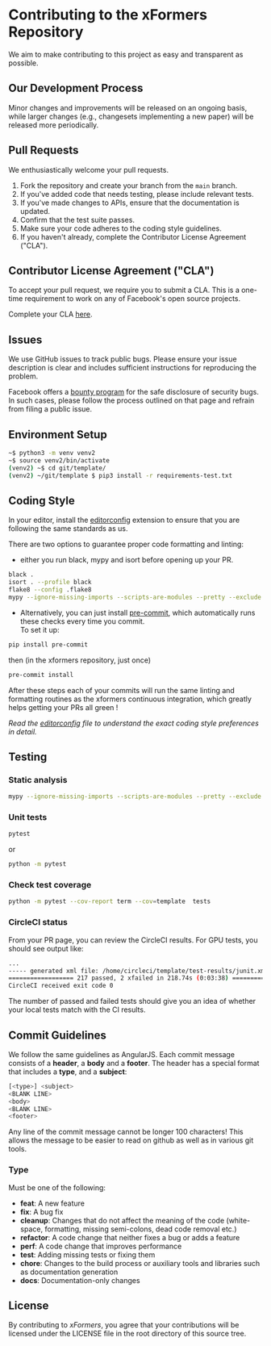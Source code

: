 # Contributing to the xFormers Repository

We aim to make contributing to this project as easy and transparent as possible.

## Our Development Process

Minor changes and improvements will be released on an ongoing basis, while larger
changes (e.g., changesets implementing a new paper) will be released more periodically.

## Pull Requests

We enthusiastically welcome your pull requests.

1. Fork the repository and create your branch from the `main` branch.
2. If you've added code that needs testing, please include relevant tests.
3. If you've made changes to APIs, ensure that the documentation is updated.
4. Confirm that the test suite passes.
5. Make sure your code adheres to the coding style guidelines.
6. If you haven't already, complete the Contributor License Agreement ("CLA").

## Contributor License Agreement ("CLA")

To accept your pull request, we require you to submit a CLA.
This is a one-time requirement to work on any of Facebook's open source projects.

Complete your CLA [here](https://code.facebook.com/cla).

## Issues

We use GitHub issues to track public bugs. Please ensure your issue description is clear
and includes sufficient instructions for reproducing the problem.

Facebook offers a [bounty program](https://www.facebook.com/whitehat/) for the safe disclosure of security bugs. 
In such cases, please follow the process outlined on that page and refrain from filing a public issue.

## Environment Setup

```bash
~$ python3 -m venv venv2
~$ source venv2/bin/activate
(venv2) ~$ cd git/template/
(venv2) ~/git/template $ pip3 install -r requirements-test.txt
```

## Coding Style

In your editor, install the [editorconfig](https://editorconfig.org/) extension
to ensure that you are following the same standards as us.

There are two options to guarantee proper code formatting and linting:
* either you run black, mypy and isort before opening up your PR.

```bash
black .
isort . --profile black
flake8 --config .flake8
mypy --ignore-missing-imports --scripts-are-modules --pretty --exclude build/ --exclude stubs/ .
```

* Alternatively, you can just install [pre-commit](https://pre-commit.com/), which automatically runs these checks every time you commit.  
To set it up: 
```bash
pip install pre-commit 
```
then (in the xformers repository, just once)
```bash
pre-commit install 
```

After these steps each of your commits will run the same linting and formatting routines as the xformers continuous integration, which greatly helps getting your PRs all green !

_Read the [editorconfig](.editorconfig) file to understand the exact coding style preferences in detail._

## Testing

### Static analysis

```bash
mypy --ignore-missing-imports --scripts-are-modules --pretty --exclude stubs/ .
```

### Unit tests

```bash
pytest
```

or

``` bash
python -m pytest
```

### Check test coverage

``` bash
python -m pytest --cov-report term --cov=template  tests
```

### CircleCI status

From your PR page, you can review the CircleCI results. For GPU tests, you should see 
output like:

``` bash
...
----- generated xml file: /home/circleci/template/test-results/junit.xml ------
================== 217 passed, 2 xfailed in 218.74s (0:03:38) ==================
CircleCI received exit code 0
```

The number of passed and failed tests should give you an idea of whether your local tests
match with the CI results.

## Commit Guidelines

We follow the same guidelines as AngularJS. Each commit message consists of a **header**,
a **body** and a **footer**.  The header has a special format that includes a **type**,
and a **subject**:

```bash
[<type>] <subject>
<BLANK LINE>
<body>
<BLANK LINE>
<footer>
```

Any line of the commit message cannot be longer 100 characters! This allows the message to be easier
to read on github as well as in various git tools.

### Type

Must be one of the following:

* **feat**: A new feature
* **fix**: A bug fix
* **cleanup**: Changes that do not affect the meaning of the code (white-space, formatting, missing
  semi-colons, dead code removal etc.)
* **refactor**: A code change that neither fixes a bug or adds a feature
* **perf**: A code change that improves performance
* **test**: Adding missing tests or fixing them
* **chore**: Changes to the build process or auxiliary tools and libraries such as documentation
generation
* **docs**: Documentation-only changes

## License

By contributing to *xFormers*, you agree that your contributions will be licensed
under the LICENSE file in the root directory of this source tree.
